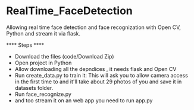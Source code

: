 # RealTime_FaceDetection
Allowing real time face detection and face recognization with Open CV, Python and stream it via flask.

**** Steps ****
- Download the files (code/Download Zip) 
- Open project in Python 
- Allow downloading all the depndices , it needs flask and Open CV 
- Run create_data.py to train it: This will ask you to allow camera access in the first time to and it'll take about 29 photos of you and save it in datasets folder. 
- Run face_recognize.py 
- and too stream it on an web app you need to run app.py 

